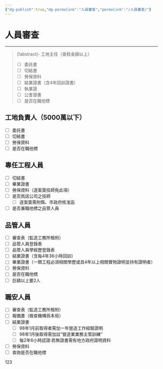 ```yaml
---
{"dg-publish":true,"dg-permalink":"人員審查","permalink":"/人員審查/"}
---
```


# 人員審查
---
>[!abstract]- 工地主任（查核金額以上）
> - [ ] 委託書
> - [ ] 切結書
> - [ ] 勞保資料
> - [ ] 結業證書（含4年回訓證書）
> - [ ] 執業證
> - [ ] 公會證書
> - [ ] 是否在職他標
## 工地負責人（5000萬以下）
- [ ]  委託書
- [ ] 切結書
- [ ] 勞保資料
- [ ] 是否在職他標
## 專任工程人員
- [ ] 切結書
- [ ] 畢業證書
- [ ] 勞保資料（逐案簽技師免此項）
- [ ] 是否爲該公司之技師
	- [ ] 逐案簽需附縣、市政府核准函
- [ ] 是否兼職他標之品管人員
## 品管人員
- [ ] 審查表（監造工務所檢附）
- [ ] 品管人員登錄表
- [ ] 品管人員學經歷登錄表
- [ ] 結業證書（含每4年36小時回訓）
- [ ] 畢業證書（一類工程必須相關學歷或具4年以上相關實物證明並持有證明者）
- [ ] 勞保資料
- [ ] 是否在職他標
- [ ] 巨額以上要2人
## 職安人員
- [ ] 審查表（監造工務所檢附）
- [ ] 報備書（檢查機構爲本局）
- [ ] 結業證書
	- [ ] 98年1月前取得者需加一年營造工作經驗證明
	- [ ] 98年1月後取得需加註”營造業業務主管訓練”
	- [ ] 每2年6小時認證:若無證書需有地方政府證明資料
- [ ] 勞保資料
- [ ] 查詢是否在職他標

123